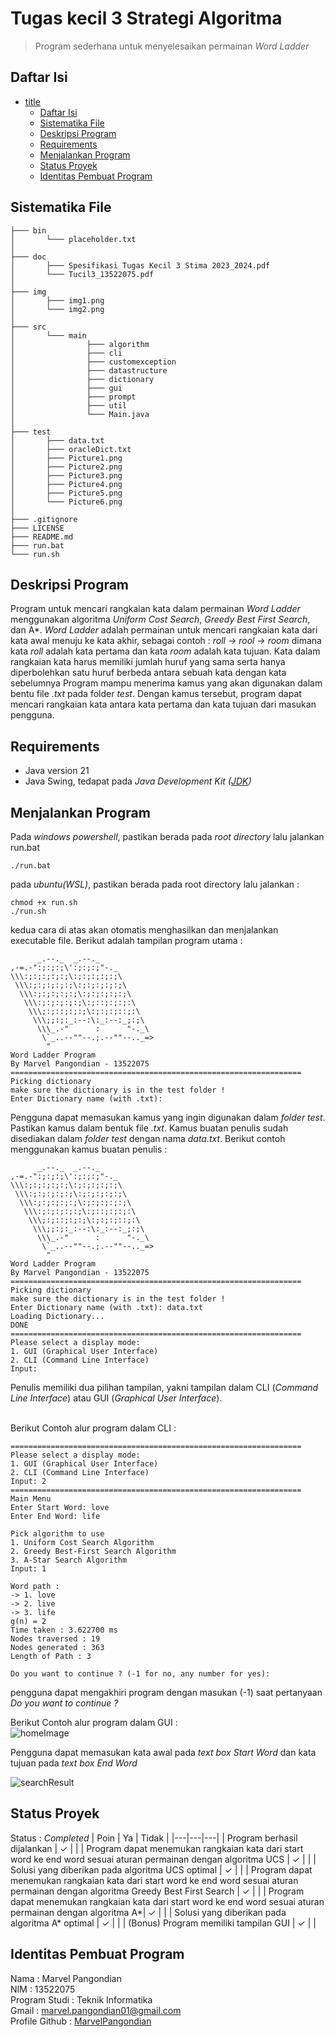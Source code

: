 # Tugas kecil 3 Strategi Algoritma
> Program sederhana untuk menyelesaikan permainan *Word Ladder*

## Daftar Isi
- [title](#tugas-kecil-3-strategi-algoritma)
  - [Daftar Isi](#daftar-isi)
  - [Sistematika File](#sistematika-file)
  - [Deskripsi Program](#deskripsi-program)
  - [Requirements](#requirements)
  - [Menjalankan Program](#menjalankan-program)
  - [Status Proyek](#status-proyek)
  - [Identitas Pembuat Program](#identitas-pembuat-program)

<!-- * [License](#license) -->
## Sistematika File
```
├─── bin
│       └─── placeholder.txt
│
├─── doc
│       ├─── Spesifikasi Tugas Kecil 3 Stima 2023_2024.pdf
│       └─── Tucil3_13522075.pdf
│
├─── img
│       ├─── img1.png
│       └─── img2.png
│
├─── src
│       └─── main
│                ├─── algorithm
│                ├─── cli
│                ├─── customexception
│                ├─── datastructure
│                ├─── dictionary
│                ├─── gui
│                ├─── prompt
│                ├─── util
│                └─── Main.java
│
├─── test
│       ├─── data.txt
│       ├─── oracleDict.txt
│       ├─── Picture1.png
│       ├─── Picture2.png
│       ├─── Picture3.png
│       ├─── Picture4.png
│       ├─── Picture5.png
│       └─── Picture6.png
│
├─── .gitignore
├─── LICENSE
├─── README.md
├─── run.bat
└─── run.sh
```

## Deskripsi Program
Program untuk mencari rangkaian kata dalam permainan *Word Ladder* menggunakan algoritma *Uniform Cost Search*, *Greedy Best First Search*, dan A*. *Word Ladder* adalah permainan untuk mencari rangkaian kata dari kata awal menuju ke kata akhir, sebagai contoh : *roll -> rool -> room* dimana kata *roll* adalah kata pertama dan kata *room* adalah kata tujuan. Kata dalam rangkaian kata harus memiliki jumlah huruf yang sama serta hanya diperbolehkan satu huruf berbeda antara sebuah kata dengan kata sebelumnya 
Program mampu menerima kamus yang akan digunakan dalam bentu file *.txt* pada folder *test*. Dengan kamus tersebut, program dapat mencari rangkaian kata antara kata pertama dan kata tujuan dari masukan pengguna.

## Requirements
* Java version 21 
* Java Swing, tedapat pada *Java Development Kit ([JDK](https://www.oracle.com/java/technologies/downloads/#java21))*

## Menjalankan Program
Pada *windows powershell*, pastikan berada pada *root directory* lalu jalankan run.bat

```
./run.bat
```
pada *ubuntu(WSL)*, pastikan berada pada root directory lalu jalankan :
```
chmod +x run.sh
./run.sh
```
kedua cara di atas akan otomatis menghasilkan dan menjalankan executable file. Berikut adalah tampilan program utama :
```
      _.--._  _.--._
,-=.-":;:;:;\':;:;:;"-._
\\\:;:;:;:;:;\:;:;:;:;:;\
 \\\:;:;:;:;:;\:;:;:;:;:;\
  \\\:;:;:;:;:;\:;:;:;:;:;\
   \\\:;:;:;:;:;\:;::;:;:;:\
    \\\;:;::;:;:;\:;:;:;::;:\
     \\\;;:;:_:--:\:_:--:_;:;\
      \\\_.-"      :      "-._\
       \`_..--""--.;.--""--.._=>
        "
Word Ladder Program
By Marvel Pangondian - 13522075
=================================================================
Picking dictionary
make sure the dictionary is in the test folder !
Enter Dictionary name (with .txt):
```
Pengguna dapat memasukan kamus yang ingin digunakan dalam *folder test*. Pastikan kamus dalam bentuk file *.txt*. Kamus buatan penulis sudah disediakan dalam *folder test* dengan nama *data.txt*. Berikut contoh menggunakan kamus buatan penulis : 

```
      _.--._  _.--._
,-=.-":;:;:;\':;:;:;"-._
\\\:;:;:;:;:;\:;:;:;:;:;\
 \\\:;:;:;:;:;\:;:;:;:;:;\
  \\\:;:;:;:;:;\:;:;:;:;:;\
   \\\:;:;:;:;:;\:;::;:;:;:\
    \\\;:;::;:;:;\:;:;:;::;:\
     \\\;;:;:_:--:\:_:--:_;:;\
      \\\_.-"      :      "-._\
       \`_..--""--.;.--""--.._=>
        "
Word Ladder Program
By Marvel Pangondian - 13522075
=================================================================
Picking dictionary
make sure the dictionary is in the test folder !
Enter Dictionary name (with .txt): data.txt
Loading Dictionary...
DONE
=================================================================
Please select a display mode:
1. GUI (Graphical User Interface)
2. CLI (Command Line Interface)
Input: 

```
Penulis memiliki dua pilihan tampilan, yakni tampilan dalam CLI (*Command Line Interface*) atau GUI (*Graphical User Interface*).</br></br>

Berikut Contoh alur program dalam CLI : </br>
```
=================================================================
Please select a display mode:
1. GUI (Graphical User Interface)
2. CLI (Command Line Interface)
Input: 2
=================================================================
Main Menu
Enter Start Word: love
Enter End Word: life

Pick algorithm to use 
1. Uniform Cost Search Algorithm 
2. Greedy Best-First Search Algorithm 
3. A-Star Search Algorithm 
Input: 1

Word path : 
-> 1. love
-> 2. live
-> 3. life
g(n) = 2
Time taken : 3.622700 ms
Nodes traversed : 19
Nodes generated : 363
Length of Path : 3

Do you want to continue ? (-1 for no, any number for yes):
```
pengguna dapat mengakhiri program dengan masukan (-1) saat pertanyaan *Do you want to continue ?*

Berikut Contoh alur program dalam GUI : </br>
![homeImage](./img/img1.png)<br/>

Pengguna dapat memasukan kata awal pada *text box Start Word* dan kata tujuan pada *text box End Word*<br/>

![searchResult](./img/img2.png)

## Status Proyek
Status : *Completed*
| Poin  | Ya | Tidak |
|---|---|---|
| Program berhasil dijalankan | ✓ |   |
| Program dapat menemukan rangkaian kata dari start word ke end word sesuai aturan permainan dengan algoritma UCS | ✓ |   |
| Solusi yang diberikan pada algoritma UCS optimal | ✓ |   |
| Program dapat menemukan rangkaian kata dari start word ke end word sesuai aturan permainan dengan algoritma Greedy Best First Search | ✓ |  |
| Program dapat menemukan rangkaian kata dari start word ke end word sesuai aturan permainan dengan algoritma A*| ✓ |  |
| Solusi yang diberikan pada algoritma A* optimal | ✓ |  |
| (Bonus) Program memiliki tampilan GUI | ✓ |    |

## Identitas Pembuat Program
Nama : Marvel Pangondian </br>
NIM : 13522075 </br>
Program Studi : Teknik Informatika </br>
Gmail : marvel.pangondian01@gmail.com</br>
Profile Github : [MarvelPangondian](https://github.com/MarvelPangondian)
<!-- Optional -->
<!-- ## License -->
<!-- This project is open source and available under the [... License](). -->

<!-- You don't have to include all sections - just the one's relevant to your project -->
